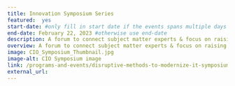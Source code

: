 ```yaml
---
title: Innovation Symposium Series
featured:  yes
start-date: #only fill in start date if the events spans multiple days
end-date: February 22, 2023 #otherwise use end-date
description: A forum to connect subject matter experts & focus on raising awareness, sharing lessons learned, and garner insights with regard to fraud detection and prevention.
overview: A forum to connect subject matter experts & focus on raising awareness, sharing lessons learned, and garner insights with regard to fraud detection and prevention.
image: CIO_Symposium_Thumbnail.jpg
image-alt: CIO Symposium image
link: /programs-and-events/disruptive-methods-to-modernize-it-symposium/
external_url: 
---
```


